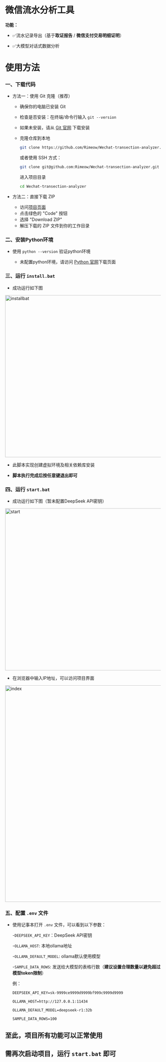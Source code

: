 # 微信流水分析工具
**功能：**

- ✅流水记录导出（基于**取证报告** / **微信支付交易明细证明**）

- ✅大模型对话式数据分析

# 使用方法
### 一、下载代码

- 方法一：使用 Git 克隆（推荐）

   - 确保你的电脑已安装 Git
   - 检查是否安装：在终端/命令行输入 `git --version`
   - 如果未安装，请从 [Git 官网](https://git-scm.com/) 下载安装

   - 克隆仓库到本地
     ```bash
     git clone https://github.com/Rimeow/Wechat-transection-analyzer.git
     ```
     
     或者使用 SSH 方式：

     ```bash
     git clone git@github.com:Rimeow/Wechat-transection-analyzer.git
     ```

     进入项目目录

     ```bash
     cd Wechat-transection-analyzer
     ```
- 方法二：直接下载 ZIP
    - 访问[项目页面](https://github.com/Rimeow/Wechat-transection-analyzer)
    - 点击绿色的 "Code" 按钮
    - 选择 "Download ZIP"
    - 解压下载的 ZIP 文件到你的工作目录

### 二、安装Python环境

- 使用 `python --version` 验证python环境
  
    - 未配置python环境，请访问 [Python 官网](https://www.python.org/downloads/)下载页面

### 三、运行 `install.bat`

- 成功运行如下图

<img width="524" alt="installbat" src="https://github.com/user-attachments/assets/d9e0a7ca-ebfd-4fad-a458-e16f784ea045" />

- 此脚本实现创建虚拟环境及相关依赖库安装

- **脚本执行完成后按任意键退出即可**

### 四、运行 `start.bat`

- 成功运行如下图（暂未配置DeepSeek API密钥）

<img width="524" alt="start" src="https://github.com/user-attachments/assets/4675cb53-f8b6-442e-9a99-8e9356ebbb23" />

- 在浏览器中输入IP地址，可以访问项目界面

<img width="700" alt="index" src="https://github.com/user-attachments/assets/39f70d10-6a94-4574-adc4-37978db0d6d0" />


### 五、配置 `.env` 文件

- 使用记事本打开 `.env` 文件，可以看到以下参数：
  
  -`DEEPSEEK_API_KEY`：DeepSeek API密钥

  -`OLLAMA_HOST`: 本地ollama地址

  -`OLLAMA_DEFAULT_MODEL`: ollama默认使用模型

  -`SAMPLE_DATA_ROWS`: 发送给大模型的表格行数（**建议设置合理数量以避免超过模型token限制**）

  例：
  ```.env
  DEEPSEEK_API_KEY=sk-9999ce9999d9999bf999c9999d9999
  
  OLLAMA_HOST=http://127.0.0.1:11434
  
  OLLAMA_DEFAULT_MODEL=deepseek-r1:32b
  
  SAMPLE_DATA_ROWS=100
  ```

## 至此，项目所有功能可以正常使用

## 需再次启动项目，运行 `start.bat` 即可

